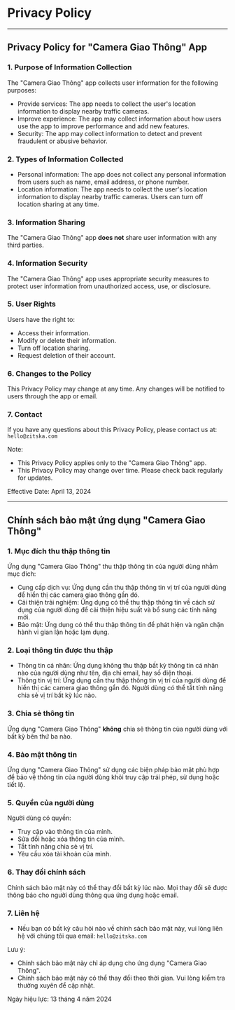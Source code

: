 
# Privacy Policy

---

## Privacy Policy for "Camera Giao Thông" App

### 1. Purpose of Information Collection

The "Camera Giao Thông" app collects user information for the following purposes:

- Provide services: The app needs to collect the user's location information to display nearby traffic cameras.
- Improve experience: The app may collect information about how users use the app to improve performance and add new features.
- Security: The app may collect information to detect and prevent fraudulent or abusive behavior.

### 2. Types of Information Collected

- Personal information: The app does not collect any personal information from users such as name, email address, or phone number.
- Location information: The app needs to collect the user's location information to display nearby traffic cameras. Users can turn off location sharing at any time.

### 3. Information Sharing

The "Camera Giao Thông" app __does not__ share user information with any third parties.

### 4. Information Security

The "Camera Giao Thông" app uses appropriate security measures to protect user information from unauthorized access, use, or disclosure.

### 5. User Rights

Users have the right to:

- Access their information.
- Modify or delete their information.
- Turn off location sharing.
- Request deletion of their account.

### 6. Changes to the Policy

This Privacy Policy may change at any time. Any changes will be notified to users through the app or email.

### 7. Contact

If you have any questions about this Privacy Policy, please contact us at: `hello@zitska.com`

Note:

- This Privacy Policy applies only to the "Camera Giao Thông" app.
- This Privacy Policy may change over time. Please check back regularly for updates.

Effective Date: April 13, 2024

---

## Chính sách bảo mật ứng dụng "Camera Giao Thông"

### 1. Mục đích thu thập thông tin

Ứng dụng "Camera Giao Thông" thu thập thông tin của người dùng nhằm mục đích:

- Cung cấp dịch vụ: Ứng dụng cần thu thập thông tin vị trí của người dùng để hiển thị các camera giao thông gần đó.
- Cải thiện trải nghiệm: Ứng dụng có thể thu thập thông tin về cách sử dụng của người dùng để cải thiện hiệu suất và bổ sung các tính năng mới.
- Bảo mật: Ứng dụng có thể thu thập thông tin để phát hiện và ngăn chặn hành vi gian lận hoặc lạm dụng.

### 2. Loại thông tin được thu thập

- Thông tin cá nhân: Ứng dụng không thu thập bất kỳ thông tin cá nhân nào của người dùng như tên, địa chỉ email, hay số điện thoại.
- Thông tin vị trí: Ứng dụng cần thu thập thông tin vị trí của người dùng để hiển thị các camera giao thông gần đó. Người dùng có thể tắt tính năng chia sẻ vị trí bất kỳ lúc nào.

### 3. Chia sẻ thông tin

Ứng dụng "Camera Giao Thông" __không__ chia sẻ thông tin của người dùng với bất kỳ bên thứ ba nào.

### 4. Bảo mật thông tin

Ứng dụng "Camera Giao Thông" sử dụng các biện pháp bảo mật phù hợp để bảo vệ thông tin của người dùng khỏi truy cập trái phép, sử dụng hoặc tiết lộ.

### 5. Quyền của người dùng

Người dùng có quyền:

- Truy cập vào thông tin của mình.
- Sửa đổi hoặc xóa thông tin của mình.
- Tắt tính năng chia sẻ vị trí.
- Yêu cầu xóa tài khoản của mình.

### 6. Thay đổi chính sách

Chính sách bảo mật này có thể thay đổi bất kỳ lúc nào. Mọi thay đổi sẽ được thông báo cho người dùng thông qua ứng dụng hoặc email.

### 7. Liên hệ

- Nếu bạn có bất kỳ câu hỏi nào về chính sách bảo mật này, vui lòng liên hệ với chúng tôi qua email: `hello@zitska.com`

Lưu ý:

- Chính sách bảo mật này chỉ áp dụng cho ứng dụng "Camera Giao Thông".
- Chính sách bảo mật này có thể thay đổi theo thời gian. Vui lòng kiểm tra thường xuyên để cập nhật.

Ngày hiệu lực: 13 tháng 4 năm 2024
